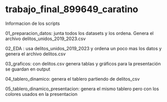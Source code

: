 # trabajo_final_899649_caratino
Informacion de los scripts

01_preparacion_datos: junta todos los datasets y los ordena. Genera el archivo delitos_unidos_2019_2023.csv

02_EDA : usa delitos_unidos_2019_2023 y ordena un poco mas los datos y genera el archivo delitos.csv

03_graficos: con delitos.csv genera tablas y gráficos para la presentación se guardan en output

04_tablero_dinamico: genera el tablero partiendo de delitos_csv

05_tablero_dinamico_presentacion: genera el mismo tablero pero con los colores usados en la presentacion
